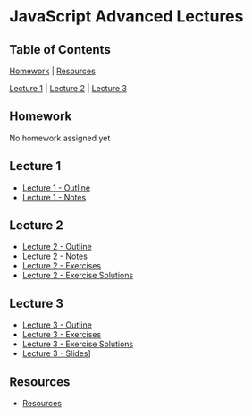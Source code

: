 # JavaScript Advanced Lectures

## Table of Contents

[Homework](#homework) | [Resources](#resources)

[Lecture 1](#lecture-1) | [Lecture 2](#lecture-2) | [Lecture 3](#lecture-3)

## Homework

No homework assigned yet

## Lecture 1

- [Lecture 1 - Outline](lecture01-outline.md)
- [Lecture 1 - Notes](lecture01-notes.md)

## Lecture 2

- [Lecture 2 - Outline](lecture02-outline.md)
- [Lecture 2 - Notes](lecture02-notes.md)
- [Lecture 2 - Exercises](lecture02-exercises.md)
- [Lecture 2 - Exercise Solutions](lecture02-exercise-solutions.md)

## Lecture 3

- [Lecture 3 - Outline](lecture03-outline.md)
- [Lecture 3 - Exercises](lecture03-exercises.md)
- [Lecture 3 - Exercise Solutions](lecture03-exercise-solutions.md)
- [Lecture 3 - Slides](lecture03-slides.pdf)]

## Resources

- [Resources](resources.md)

